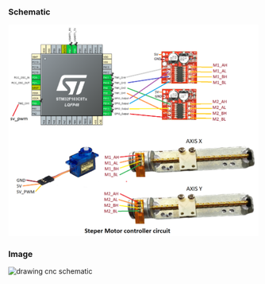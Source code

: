 <H3>Schematic</H3>
<img src="https://github.com/dinhnam/StepmoterDrawingSimple/blob/master/Images/schematic.png" alt="drawing cnc schematic">
<H3>Image</H3>
<img src="https://github.com/dinhnam/StepmoterDrawingSimple/blob/master/Images/cnc_mini.jpg" alt="drawing cnc schematic">
